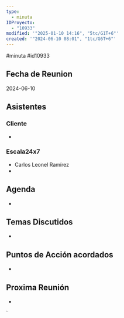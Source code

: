 ```yaml
---
type:
  - minuta
IDProyecto:
  - "10933"
modified: '"2025-01-10 14:16", "5tc/G1T+6"'
created: '"2024-06-10 08:01", "1tc/G6T+6"'
---
```

#minuta 
#id10933 

## Fecha de Reunion
2024-06-10

## Asistentes

### Cliente
* 
### Escala24x7
- Carlos Leonel Ramírez
-  

## Agenda
* 
## Temas Discutidos
*  

## Puntos de Acción acordados
*  

## Proxima Reunión
*   

`